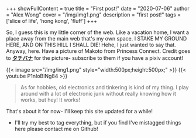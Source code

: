 +++
showFullContent = true
title = "First post!"
date = "2020-07-06"
author = "Alex Wong"
cover = "/img/img1.png"
description = "first post!"
tags = ['slice of life', 'hong kong', 'fluff']
+++

So, I guess this is my little corner of the web. Like a vacation home, I want a place away from the main web that's my own space. I STAKE MY GROUND HERE, AND ON THIS HILL I SHALL DIE! Hehe, I just wanted to say that. Anyway, here. Have a picture of Makoto from Princess Connect. Credit goes to [**タチバナ**](https://www.pixiv.net/en/users/2337346) for the picture- subscribe to them if you have a pixiv account!


{{< image src="/img/img1.png" style="width:500px;height:500px;" >}}
{{< youtube P1nIoBlNg84 >}}
> As for hobbies, old electronics and tinkering is kind of my thing. I play around with a lot of electronic junk without really knowing how it works, but hey! It works!

That's about it for now- I'll keep this site updated for a while!

- I'll try my best to tag everything, but if you find I've mistagged things here please contact me on Github!
